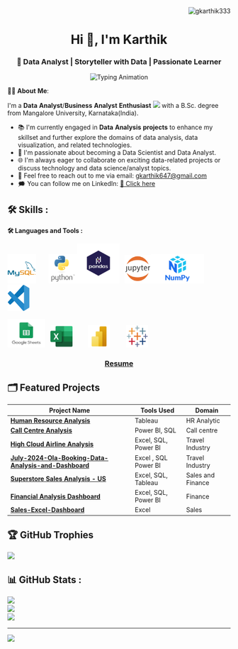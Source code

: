 
<p align="Right"> <img src="https://komarev.com/ghpvc/?username=gkarthik333&label=Profile%20views&color=0e75b6&style=flat" alt="gkarthik333" /> </p>                
  
<h1 align="center">Hi 👋, I'm Karthik</h1>                 
<h3 align="center">🚀 Data Analyst | Storyteller with Data | Passionate Learner</h3>              
<p align="center">        
  <img src="https://readme-typing-svg.demolab.com?font=Fira+Code&size=24&duration=4000&pause=1000&color=3498db&center=true&width=600&lines=Identify+Problem;Gather+Data;Analyze+Data;Find+Solutions" alt="Typing Animation" />
</p>

   
👨‍💻 **About** **Me**:

I'm a **Data** **Analyst**/**Business** **Analyst** **Enthusiast** <img src="https://media.giphy.com/media/WUlplcMpOCEmTGBtBW/giphy.gif" width="30"> with a B.Sc. degree from Mangalore University, Karnataka(India).
- :books: I'm currently engaged in **Data** **Analysis** **projects** to enhance my skillset and further explore the domains of data analysis, data visualization, and related technologies.
- :briefcase: I'm passionate about becoming a Data Scientist and Data Analyst.
- :globe_with_meridians: I'm always eager to collaborate on exciting data-related projects or discuss technology and data science/analyst topics.
- :email: Feel free to reach out to me via email: gkarthik647@gmail.com
- :right_anger_bubble: You can follow me on LinkedIn:  <a href="https://www.linkedin.com/in/karthikgk-id333/">🔗 Click here</a>
  

## 🛠 Skills :


**:hammer_and_wrench: Languages and Tools :**
 

[<img src="https://github.com/gkarthik333/gkarthik333/blob/main/Mysql.png" title="MySQL" alt="MySQL" width="65" height="65"/>](https://www.mysql.com/)&nbsp;&nbsp;&nbsp;&nbsp;&nbsp;&nbsp;&nbsp;[<img src="https://github.com/gkarthik333/gkarthik333/blob/main/python.png" title="Python" alt="Python" width="65" height="65"/>](https://www.python.org/)[<img src="https://github.com/gkarthik333/gkarthik333/blob/main/Pandas.png" title="Pandas" alt="Pandas" width="95" height="90"/>](https://pandas.pydata.org/)&nbsp;&nbsp;&nbsp;[<img src="https://github.com/gkarthik333/gkarthik333/blob/main/jupyter.png" title="Jupyter Notebook" alt="Jupyter Notebook" width="60" height="64"/>](https://jupyter.org/)[<img src="https://github.com/gkarthik333/gkarthik333/blob/main/Numpy.png" title="NumPy" alt="NumPy" width="120" height="65"/>](https://numpy.org/)&nbsp;&nbsp;&nbsp;[<img src="https://github.com/gkarthik333/gkarthik333/blob/main/VS%20Code.png" title="VS Code" alt="VS Code" width="50" height="60"/>](https://code.visualstudio.com/)<br>

[<img src="https://github.com/gkarthik333/gkarthik333/blob/main/Google%20sheets.png" title="Google Sheets" alt="Google Sheets" width="85" height="65"/>](https://workspace.google.com/intl/en_in/products/sheets/)&nbsp;&nbsp;&nbsp;[<img src="https://github.com/gkarthik333/gkarthik333/blob/main/Excel.png" title="Excel" alt="Excel" width="50" height="50"/>](https://www.microsoft.com/en/microsoft-365/excel?market=af)&nbsp;&nbsp;&nbsp;&nbsp;&nbsp;&nbsp;&nbsp;&nbsp;&nbsp;[<img src="https://github.com/gkarthik333/gkarthik333/blob/main/Power%20BI.png" title="Power BI" alt="Power BI" width="50" height="50"/>](https://www.microsoft.com/en-us/power-platform/products/power-bi)&nbsp;&nbsp;&nbsp;&nbsp;&nbsp;&nbsp;&nbsp;&nbsp;&nbsp;[<img src="https://github.com/gkarthik333/gkarthik333/blob/main/Tableau.png" title="Tableau" alt="Tableau" width="50" height="50"/>](https://www.tableau.com/)


<h3 align="center"><a href="https://github.com/gkarthik333/gkarthik333/blob/main/Karthik%20Gk%20-%20Data%20Analyst.pdf">Resume</a></h3>   

## 🗂️ Featured Projects

| **Project Name**                                                                                      | **Tools Used**                     | **Domain**              |
|-------------------------------------------------------------------------------------------------------|------------------------------------|-------------------------|
| [**Human Resource Analysis**](https://github.com/gkarthik333/Human_Resources_Dashboard) |  Tableau     | HR Analytic      |
| [**Call Centre Analysis**](https://github.com/gkarthik333/Call-Center-Dashboard/tree/main) |  Power BI, SQL     | Call centre      |
| [**High Cloud Airline Analysis**](https://github.com/gkarthik333/High-Cloud-Airline-Analysis) | Excel, SQL, Power BI     |Travel Industry      |
| [**July-2024-Ola-Booking-Data-Analysis-and-Dashboard**](https://github.com/gkarthik333/July-2024-Ola-Booking-Data-Analysis-and-Dashboard)  | Excel , SQL Power BI                          | Travel Industry           |
| [**Superstore Sales Analysis - US**](https://github.com/gkarthik333/Superstore-Dashboard) | Excel, SQL, Tableau                  | Sales and Finance       |
| [**Financial Analysis Dashboard**](https://github.com/gkarthik333/Financial-Analysis)| Excel, SQL, Power BI     |  Finance             |
| [**Sales-Excel-Dashboard**](https://github.com/gkarthik333/Sales-Excel-Dashboard) | Excel                | Sales        |


## 🏆 GitHub Trophies
  ![](https://github-profile-trophy.vercel.app/?username=gkarthik333&theme=dark&no-frame=true&no-bg=true&margin-w=4)

## 📊 GitHub Stats :
![](https://github-readme-streak-stats.herokuapp.com/?user=gkarthik333&theme=dark&hide_border=false)<br/>
![](https://github-readme-stats.vercel.app/api?username=gkarthik333&theme=dark&hide_border=false&include_all_commits=false&count_private=false)<br/>
![](https://github-readme-stats.vercel.app/api/top-langs/?username=gkarthik333&theme=dark&hide_border=false&include_all_commits=false&count_private=false&layout=compact)

----------------
[![](https://visitcount.itsvg.in/api?id=gkarthik333&icon=0&color=0)](https://visitcount.itsvg.in)








<!-- Proudly created with GPRM ( https://gprm.itsvg.in ) -->


<!---
gkarthik333/gkarthik333 is a ✨ special ✨ repository because its `README.md` (this file) appears on your GitHub profile.
You can click the Preview link to take a look at your changes.
--->

